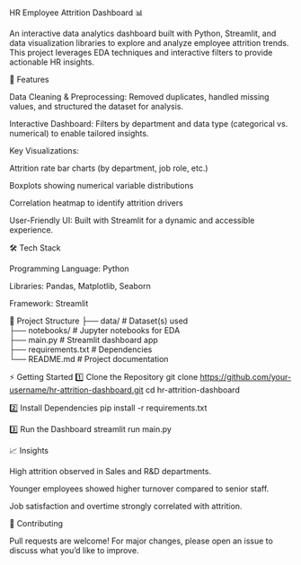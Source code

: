 HR Employee Attrition Dashboard 📊

An interactive data analytics dashboard built with Python, Streamlit, and data visualization libraries to explore and analyze employee attrition trends. This project leverages EDA techniques and interactive filters to provide actionable HR insights.

🚀 Features

Data Cleaning & Preprocessing: Removed duplicates, handled missing values, and structured the dataset for analysis.

Interactive Dashboard: Filters by department and data type (categorical vs. numerical) to enable tailored insights.

Key Visualizations:

Attrition rate bar charts (by department, job role, etc.)

Boxplots showing numerical variable distributions

Correlation heatmap to identify attrition drivers

User-Friendly UI: Built with Streamlit for a dynamic and accessible experience.

🛠️ Tech Stack

Programming Language: Python

Libraries: Pandas, Matplotlib, Seaborn

Framework: Streamlit

📂 Project Structure
├── data/                  # Dataset(s) used  
├── notebooks/             # Jupyter notebooks for EDA  
├── main.py                 # Streamlit dashboard app  
├── requirements.txt       # Dependencies  
└── README.md              # Project documentation

⚡ Getting Started
1️⃣ Clone the Repository
git clone https://github.com/your-username/hr-attrition-dashboard.git
cd hr-attrition-dashboard

2️⃣ Install Dependencies
pip install -r requirements.txt

3️⃣ Run the Dashboard
streamlit run main.py


📈 Insights

High attrition observed in Sales and R&D departments.

Younger employees showed higher turnover compared to senior staff.

Job satisfaction and overtime strongly correlated with attrition.

🤝 Contributing

Pull requests are welcome! For major changes, please open an issue to discuss what you’d like to improve.
